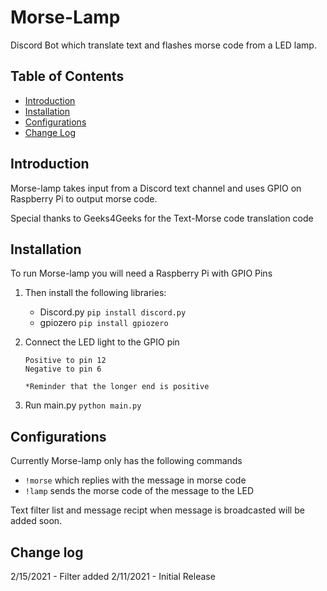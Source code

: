 # Morse-Lamp
Discord Bot which translate text and flashes morse code from a LED lamp.

## Table of Contents
* [Introduction](#introduction)
* [Installation](#installation)
* [Configurations](#configurations)
* [Change Log](#change-log)

## Introduction
Morse-lamp takes input from a Discord text channel and uses GPIO on Raspberry Pi to output morse code.

Special thanks to Geeks4Geeks for the Text-Morse code translation code

## Installation
To run Morse-lamp you will need a Raspberry Pi with GPIO Pins

1. Then install the following libraries:
    * Discord.py `pip install discord.py`
    * gpiozero `pip install gpiozero`

2. Connect the LED light to the GPIO pin

       Positive to pin 12
       Negative to pin 6
       
       *Reminder that the longer end is positive
  
3. Run main.py `python main.py`

## Configurations

Currently Morse-lamp only has the following commands

* `!morse` which replies with the message in morse code
* `!lamp` sends the morse code of the message to the LED

Text filter list and message recipt when message is broadcasted will be added soon.

## Change log
2/15/2021 - Filter added
2/11/2021 - Initial Release
